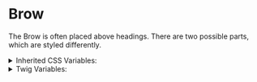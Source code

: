 # Brow

The Brow is often placed above headings. There are two possible parts, which are styled differently.

<details>
  <summary>Inherited CSS Variables:</summary>
  - `--accent-color` brow part one.
  - `--color` brow part two and borders on the `.brow--heading` variant.
</details>

<details>
  <summary>Twig Variables:</summary>
  ```
  variant: "default",
  part_one: "Brow Example",
  part_two: "Jan 05, 2023",
  ```
</details>
